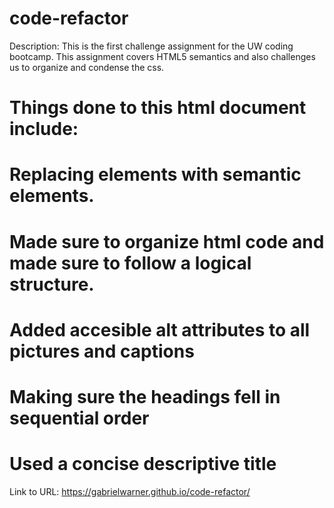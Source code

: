 # code-refactor

Description: This is the first challenge assignment for the UW coding bootcamp. This assignment covers HTML5 semantics and also challenges us to organize and condense the css.

# Things done to this html document include:
# Replacing elements with semantic elements.
# Made sure to organize html code and made sure to follow a logical structure.
# Added accesible alt attributes to all pictures and captions
# Making sure the headings fell in sequential order
# Used a concise descriptive title

Link to URL: https://gabrielwarner.github.io/code-refactor/

